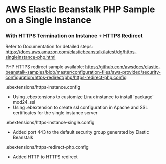 # AWS Elastic Beanstalk PHP Sample on a Single Instance
### With HTTPS Termination on Instance + HTTPS Redirect 

Refer to Documentation for detailed steps: 
https://docs.aws.amazon.com/elasticbeanstalk/latest/dg/https-singleinstance-php.html

PHP HTTPS redirect sample available: https://github.com/awsdocs/elastic-beanstalk-samples/blob/master/configuration-files/aws-provided/security-configuration/https-redirect/php/https-redirect-php.config

.ebextensions/https-instance.config
- Using .ebextensions to customize Linux instance to install 'package' mod24_ssl
- Using .ebextension to create ssl configuration in Apache and SSL certificates for the single instance server

.ebextensions/https-instance-single.config
- Added port 443 to the default security group generated by Elastic Beanstalk

.ebextensions/https-redirect-php.config
- Added HTTP to HTTPS redirect 
